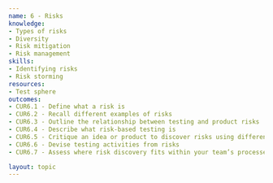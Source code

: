 ```yaml
---
name: 6 - Risks
knowledge:
- Types of risks
- Diversity
- Risk mitigation
- Risk management
skills:
- Identifying risks
- Risk storming
resources:
- Test sphere
outcomes:
- CUR6.1 - Define what a risk is
- CUR6.2 - Recall different examples of risks
- CUR6.3 - Outline the relationship between testing and product risks
- CUR6.4 - Describe what risk-based testing is
- CUR6.5 - Critique an idea or product to discover risks using different activities
- CUR6.6 - Devise testing activities from risks
- CUR6.7 - Assess where risk discovery fits within your team’s processes

layout: topic
---
```


							